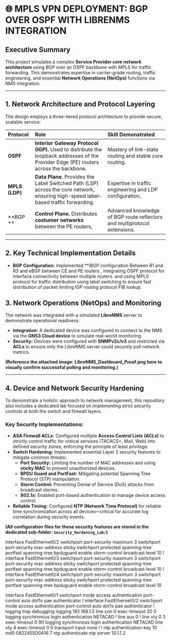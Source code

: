 # 🌐 MPLS VPN DEPLOYMENT: BGP OVER OSPF WITH LIBRENMS INTEGRATION

## Executive Summary
This project simulates a complex **Service Provider core network architecture** using BGP over an OSPF backbone with MPLS for traffic forwarding. This demonstrates expertise in carrier-grade routing, traffic engineering, and essential **Network Operations (NetOps)** functions via NMS integration.

---

## 1. Network Architecture and Protocol Layering
The design employs a three-tiered protocol architecture to provide secure, scalable service:

| Protocol | Role | Skill Demonstrated |
| :--- | :--- | :--- |
| **OSPF** | **Interior Gateway Protocol (IGP).** Used to distribute the loopback addresses of the Provider Edge (PE) routers across the backbone. | Mastery of link-state routing and stable core routing. |
| **MPLS (LDP)** | **Data Plane.** Provides the Label Switched Path (LSP) across the core network, ensuring high-speed label-based traffic forwarding. | Expertise in traffic engineering and LDP configuration. |
| **BGP ** | **Control Plane.** Distributes **costumer networks** between the PE routers, | Advanced knowledge of BGP route reflectors and multiprotocol extensions. |

---

## 2. Key Technical Implementation Details

* **BGP Configuration:** Implemented **iBGP configuration Between R1 and R3 and eBGP between CE and PE routers , integrating OSPF protocol for interface connectivity between multiple routers. and using MPLS protocol for traffic distribution using label switching to ensure fast distribution of packet limiting IGP routing protocol FIB lookup. 

 
## 3. Network Operations (NetOps) and Monitoring

The network was integrated with a simulated **LibreNMS** server to demonstrate operational readiness.

* **Integration:** A dedicated device was configured to connect to the NMS via the **GNS3 Cloud device** to simulate real-world monitoring.
* **Security:** Devices were configured with **SNMPv2c/v3** and restricted via **ACLs** to ensure only the LibreNMS server could securely poll network metrics.

**(Reference the attached image: LibreNMS_Dashboard_Proof.png here to visually confirm successful polling and monitoring.)**

---
## 4. Device and Network Security Hardening

To demonstrate a holistic approach to network management, this repository also includes a dedicated lab focused on implementing strict security controls at both the switch and firewall layers.

### Key Security Implementations:

* **ASA Firewall ACLs:** Configured multiple **Access Control Lists (ACLs)** to strictly control traffic for critical services (TACACS+, Mail, Web) into defined security zones, enforcing the principle of least privilege.
* **Switch Hardening:** Implemented essential Layer 2 security features to mitigate common threats:
    * **Port Security:** Limiting the number of MAC addresses and using **sticky MAC** to prevent unauthorized devices.
    * **BPDU Guard and PortFast:** Mitigating potential Spanning Tree Protocol (STP) manipulation.
    * **Storm Control:** Preventing Denial of Service (DoS) attacks from broadcast storms.
    * **802.1x:** Enabled port-based authentication to manage device access control.
* **Reliable Timing:** Configured **NTP (Network Time Protocol)** for reliable time synchronization across all devices—critical for accurate log correlation during security events.

**(All configuration files for these security features are stored in the dedicated sub-folder: `Security_Hardening_Lab/`)**

interface FastEthernet0/2
 switchport port-security maximum 3
 switchport port-security mac-address sticky 
 switchport protected
 spanning-tree portfast
 spanning-tree bpduguard enable
 storm-control broadcast level 10
!
interface FastEthernet0/3
 switchport port-security maximum 3
 switchport port-security mac-address sticky 
 switchport protected
 spanning-tree portfast
 spanning-tree bpduguard enable
 storm-control broadcast level 10
!
interface FastEthernet0/4
 switchport port-security maximum 3
 switchport port-security mac-address sticky 
 switchport protected
 spanning-tree portfast
 spanning-tree bpduguard enable
 storm-control broadcast level 10

interface FastEthernet0/1
 switchport mode access
 authentication port-control auto
 dot1x pae authenticator
!
interface FastEthernet0/2
 switchport mode access
 authentication port-control auto
 dot1x pae authenticator
!
logging trap debugging
logging 192.168.1.5
line con 0
 exec-timeout 20 0
 logging synchronous
 login authentication NETACAD
!
line aux 0
!
line vty 0 3
 exec-timeout 0 90
 logging synchronous
 login authentication NETACAD
line vty 4
 exec-timeout 0 0
 transport input none
!
!
ntp authentication-key 10 md5 0822455D0A16 7
ntp authenticate
ntp server 10.1.1.2
